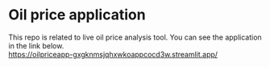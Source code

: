 # Oil price application
This repo is related to live oil price analysis tool.
You can see the application in the link below. <br />
https://oilpriceapp-gxgknmsjqhxwkoappcocd3w.streamlit.app/
